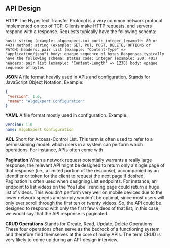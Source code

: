 ## API Design

**HTTP**
The HyperText Transfer Protocol is a very common network protocol implemented on top
of TCP. Clients make HTTP requests, and servers respond with a response.
Requests typically have the following schema:

`host: string (example: algoexpert.io)
port: integer (example: 80 or 443)
method: string (example: GET, PUT, POST, DELETE, OPTIONS or PATCH)
headers: pair list (example: "Content-Type" => "application/json")
body: opaque sequence of bytes
Responses typically have the following schema:
status code: integer (example: 200, 401)
headers: pair list (example: "Content-Length" => 1238)
body: opaque sequence of bytes`

**JSON**
A file format heavily used in APIs and configuration. Stands for JavaScript Object Notation.
Example:

````json
{
 "version": 1.0,
 "name": "AlgoExpert Configuration"
}
````

**YAML**
A file format mostly used in configuration. Example:
````yaml
version: 1.0
name: AlgoExpert Configuration
`````
**ACL**
Short for Access-Control List. This term is often used to refer to a permissioning model:
which users in a system can perform which operations. For instance, APIs often come with

**Pagination**
When a network request potentially warrants a really large response, the relevant API
might be designed to return only a single page of that response (i.e., a limited portion of
the response), accompanied by an identifier or token for the client to request the next
page if desired.
Pagination is often used when designing List endpoints. For instance, an endpoint to list
videos on the YouTube Trending page could return a huge list of videos. This wouldn't
perform very well on mobile devices due to the lower network speeds and simply wouldn't
be optimal, since most users will only ever scroll through the first ten or twenty videos. So,
the API could be designed to respond with only the first few videos of that list; in this case,
we would say that the API response is paginated.

**CRUD Operations**
Stands for Create, Read, Update, Delete Operations. These four operations often serve
as the bedrock of a functioning system and therefore find themselves at the core of many
APIs. The term CRUD is very likely to come up during an API-design interview.
